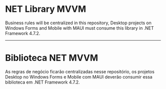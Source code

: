 # NET Library MVVM

Business rules will be centralized in this repository, Desktop projects on Windows Forms and Mobile with MAUI must consume this library in .NET Framework 4.7.2.

---

# Biblioteca NET MVVM

As regras de negócio ficarão centralizadas nesse repositório, os projetos Desktop no Windows Forms e Mobile com MAUI deverão consumir essa biblioteca em .NET Framework 4.7.2.
